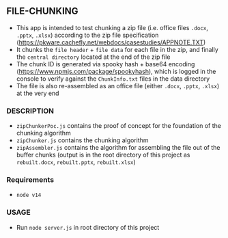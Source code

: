 ## FILE-CHUNKING
* This app is intended to test chunking a zip file (i.e. office files `.docx`, `.pptx`, `.xlsx`) according to the zip file specification (https://pkware.cachefly.net/webdocs/casestudies/APPNOTE.TXT)
* It chunks the `file header` + `file data` for each file in the zip, and finally the `central directory` located at the end of the zip file
* The chunk ID is generated via spooky hash + base64 encoding (https://www.npmjs.com/package/spookyhash), which is logged in the console to verify against the `ChunkInfo.txt` files in the data directory
* The file is also re-assembled as an office file (either `.docx`, `.pptx`, `.xlsx`) at the very end

### DESCRIPTION
* `zipChunkerPoc.js` contains the proof of concept for the foundation of the chunking algorithm
* `zipChunker.js` contains the chunking algorithm
* `zipAssembler.js` contains the algorithm for assembling the file out of the buffer chunks (output is in the root directory of this project as `rebuilt.docx`, `rebuilt.pptx`, `rebuilt.xlsx`)

### Requirements
* `node v14`

### USAGE
* Run `node server.js` in root directory of this project